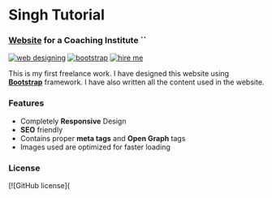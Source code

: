 # Singh Tutorial 
### [Website](https://vinitshahdeo.github.io/coaching-website/) for a Coaching Institute ``

[![web designing](https://img.shields.io/badge/Website-Designing-dodgerblue.svg?style=for-the-badge)](https://github.com/vinitshahdeo/coaching-website) 
[![bootstrap](https://img.shields.io/badge/Bootstrap-Framewrok-teal.svg?style=for-the-badge&logo=bootstrap)](https://getbootstrap.com/) [![hire me](https://img.shields.io/badge/HIRE%20ME-FREELANCING-darkslatgray.svg?style=for-the-badge)](https://facebook.com/vinit.shahdeo/) 

This is my first freelance work. I have designed this website using **[Bootstrap](https://getbootstrap.com/)** framework. I have also written all the content used in the website.



### Features

- Completely **Responsive** Design
- **SEO** friendly
- Contains proper **meta tags** and **Open Graph** tags
- Images used are optimized for faster loading

### License
[![GitHub license](